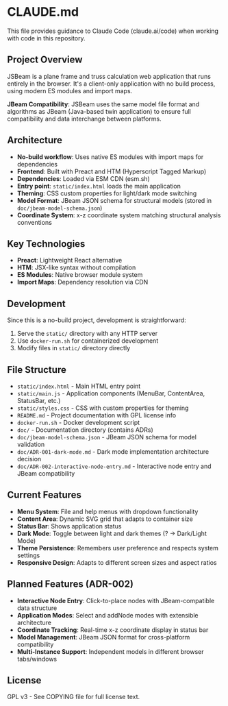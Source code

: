 # CLAUDE.md

This file provides guidance to Claude Code (claude.ai/code) when working with code in this repository.

## Project Overview

JSBeam is a plane frame and truss calculation web application that runs entirely in the browser. It's a client-only application with no build process, using modern ES modules and import maps.

**JBeam Compatibility**: JSBeam uses the same model file format and algorithms as JBeam (Java-based twin application) to ensure full compatibility and data interchange between platforms.

## Architecture

- **No-build workflow**: Uses native ES modules with import maps for dependencies
- **Frontend**: Built with Preact and HTM (Hyperscript Tagged Markup)
- **Dependencies**: Loaded via ESM CDN (esm.sh)
- **Entry point**: `static/index.html` loads the main application
- **Theming**: CSS custom properties for light/dark mode switching
- **Model Format**: JBeam JSON schema for structural models (stored in `doc/jbeam-model-schema.json`)
- **Coordinate System**: x-z coordinate system matching structural analysis conventions

## Key Technologies

- **Preact**: Lightweight React alternative
- **HTM**: JSX-like syntax without compilation
- **ES Modules**: Native browser module system
- **Import Maps**: Dependency resolution via CDN

## Development

Since this is a no-build project, development is straightforward:

1. Serve the `static/` directory with any HTTP server
2. Use `docker-run.sh` for containerized development
3. Modify files in `static/` directory directly

## File Structure

- `static/index.html` - Main HTML entry point
- `static/main.js` - Application components (MenuBar, ContentArea, StatusBar, etc.)
- `static/styles.css` - CSS with custom properties for theming
- `README.md` - Project documentation with GPL license info
- `docker-run.sh` - Docker development script
- `doc/` - Documentation directory (contains ADRs)
- `doc/jbeam-model-schema.json` - JBeam JSON schema for model validation
- `doc/ADR-001-dark-mode.md` - Dark mode implementation architecture decision
- `doc/ADR-002-interactive-node-entry.md` - Interactive node entry and JBeam compatibility

## Current Features

- **Menu System**: File and help menus with dropdown functionality
- **Content Area**: Dynamic SVG grid that adapts to container size
- **Status Bar**: Shows application status
- **Dark Mode**: Toggle between light and dark themes (? → Dark/Light Mode)
- **Theme Persistence**: Remembers user preference and respects system settings
- **Responsive Design**: Adapts to different screen sizes and aspect ratios

## Planned Features (ADR-002)

- **Interactive Node Entry**: Click-to-place nodes with JBeam-compatible data structure
- **Application Modes**: Select and addNode modes with extensible architecture
- **Coordinate Tracking**: Real-time x-z coordinate display in status bar
- **Model Management**: JBeam JSON format for cross-platform compatibility
- **Multi-Instance Support**: Independent models in different browser tabs/windows

## License

GPL v3 - See COPYING file for full license text.